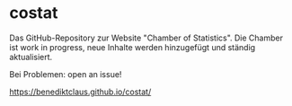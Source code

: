 # costat
Das GitHub-Repository zur Website "Chamber of Statistics". Die Chamber ist work in progress, neue Inhalte werden hinzugefügt und ständig aktualisiert.

Bei Problemen: open an issue!

https://benediktclaus.github.io/costat/
